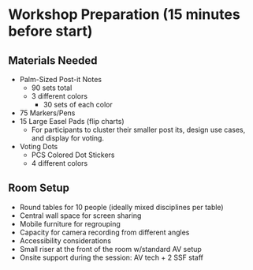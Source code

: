 # Workshop Preparation (15 minutes before start)

## Materials Needed

- Palm-Sized Post-it Notes
    - 90 sets total 
    - 3 different colors 
        - 30 sets of each color
- 75 Markers/Pens
- 15 Large Easel Pads (flip charts)
    - For participants to cluster their smaller post its, design use cases, and display for voting.
- Voting Dots 
    - PCS Colored Dot Stickers
    - 4 different colors

## Room Setup

- Round tables for 10 people (ideally mixed disciplines per table)
- Central wall space for screen sharing
- Mobile furniture for regrouping
- Capacity for camera recording from different angles
- Accessibility considerations
- Small riser at the front of the room w/standard AV setup
- Onsite support during the session: AV tech + 2 SSF staff
